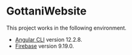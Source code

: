 # GottaniWebsite

This project works in the following environment.

- [Angular CLI](https://github.com/angular/angular-cli) version 12.2.8.
- [Firebase](https://firebase.google.com) version 9.19.0.

